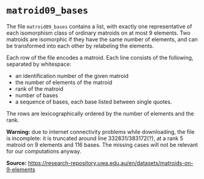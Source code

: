 # `matroid09_bases`

The file `matroid09_bases` contains a list, with exactly one representative of each isomorphism class of ordinary matroids on at most 9 elements. Two matroids are isomorphic if they have the same number of elements, and can be transformed into each other by relabeling the elements.

Each row of the file encodes a matroid. Each line consists of the following, separated by whitespace:
- an identification number of the given matroid
- the number of elements of the matroid
- rank of the matroid
- number of bases
- a sequence of bases, each base listed between single quotes.

The rows are lexicographically ordered by the number of elements and the rank.

**Warning:** due to internet connectivity problems while downloading, the file is incomplete: it is truncated around line 332831/383172(?), at a rank 5 matroid on 9 elements and 116 bases. The missing cases will not be relevant for our computations anyway.

**Source:** https://research-repository.uwa.edu.au/en/datasets/matroids-on-9-elements